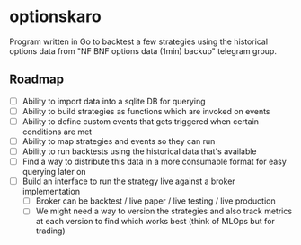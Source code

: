 # optionskaro

Program written in Go to backtest a few strategies using the historical options data from "NF BNF options data (1min) backup" telegram group.

## Roadmap
- [ ] Ability to import data into a sqlite DB for querying
- [ ] Ability to build strategies as functions which are invoked on events
- [ ] Ability to define custom events that gets triggered when certain conditions are met
- [ ] Ability to map strategies and events so they can run
- [ ] Ability to run backtests using the historical data that's available
- [ ] Find a way to distribute this data in a more consumable format for easy querying later on
- [ ] Build an interface to run the strategy live against a broker implementation
  - [ ] Broker can be backtest / live paper / live testing / live production
  - [ ] We might need a way to version the strategies and also track metrics at each version to find which works best (think of MLOps but for trading)
